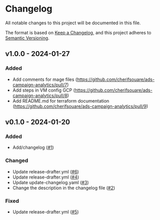 # Changelog

All notable changes to this project will be documented in this file.

The format is based on [Keep a Changelog](https://keepachangelog.com/en/1.0.0/), and this project adheres to
[Semantic Versioning](https://semver.org/spec/v2.0.0.html).

## v1.0.0 - 2024-01-27

### Added

- Add comments for mage files (https://github.com/cherifsouare/ads-campaign-analytics/pull/7)
- Add steps in VM config GCP (https://github.com/cherifsouare/ads-campaign-analytics/pull/8)
- Add README.md for terraform documentation (https://github.com/cherifsouare/ads-campaign-analytics/pull/9)

## v0.1.0 - 2024-01-20

### Added

- Add/changelog ([#1](https://github.com/cherifsouare/ads-campaign-analytics/pull/1))

### Changed

- Update release-drafter.yml ([#6](https://github.com/cherifsouare/ads-campaign-analytics/pull/6))
- Update release-drafter.yml ([#4](https://github.com/cherifsouare/ads-campaign-analytics/pull/4))
- Update update-changelog.yaml ([#3](https://github.com/cherifsouare/ads-campaign-analytics/pull/3))
- Change the description in the changelog file ([#2](https://github.com/cherifsouare/ads-campaign-analytics/pull/2))

### Fixed

- Update release-drafter.yml ([#5](https://github.com/cherifsouare/ads-campaign-analytics/pull/5))
